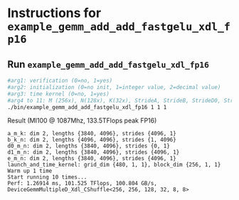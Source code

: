 # Instructions for ```example_gemm_add_add_fastgelu_xdl_fp16```

## Run ```example_gemm_add_add_fastgelu_xdl_fp16```
```bash
#arg1: verification (0=no, 1=yes)
#arg2: initialization (0=no init, 1=integer value, 2=decimal value)
#arg3: time kernel (0=no, 1=yes)
#arg4 to 11: M (256x), N(128x), K(32x), StrideA, StrideB, StrideD0, StrideD1, StrideE"
./bin/example_gemm_add_add_fastgelu_xdl_fp16 1 1 1
```

Result (MI100 @ 1087Mhz, 133.5TFlops peak FP16)
```
a_m_k: dim 2, lengths {3840, 4096}, strides {4096, 1}
b_k_n: dim 2, lengths {4096, 4096}, strides {1, 4096}
d0_m_n: dim 2, lengths {3840, 4096}, strides {0, 1}
d1_m_n: dim 2, lengths {3840, 4096}, strides {4096, 1}
e_m_n: dim 2, lengths {3840, 4096}, strides {4096, 1}
launch_and_time_kernel: grid_dim {480, 1, 1}, block_dim {256, 1, 1}
Warm up 1 time
Start running 10 times...
Perf: 1.26914 ms, 101.525 TFlops, 100.804 GB/s, DeviceGemmMultipleD_Xdl_CShuffle<256, 256, 128, 32, 8, 8>
```
